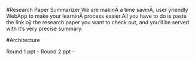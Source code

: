 #Research Paper Summarizer
We are makinĀ a time savinĀ, user ÿriendly WebApp to make your learninĀ process easier.All you have to
do is paste the link oÿ the research paper you want to check out, and you’ll be served with it’s very precise summary.

#Architecture


Round 1 ppt - 
Round 2 ppt -
